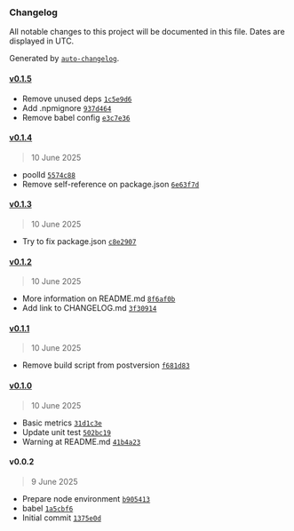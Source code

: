 ### Changelog

All notable changes to this project will be documented in this file. Dates are displayed in UTC.

Generated by [`auto-changelog`](https://github.com/CookPete/auto-changelog).

#### [v0.1.5](https://github.com/adhisimon/mysql-client-w-metrics/compare/v0.1.4...v0.1.5)

- Remove unused deps [`1c5e9d6`](https://github.com/adhisimon/mysql-client-w-metrics/commit/1c5e9d697ce7a372a6786abe04e32064a22441c8)
- Add .npmignore [`937d464`](https://github.com/adhisimon/mysql-client-w-metrics/commit/937d4645a36e0343e791a56338ec4938aa125bcd)
- Remove babel config [`e3c7e36`](https://github.com/adhisimon/mysql-client-w-metrics/commit/e3c7e36fcf9f8304f7238d3b559b230700b8eaf5)

#### [v0.1.4](https://github.com/adhisimon/mysql-client-w-metrics/compare/v0.1.3...v0.1.4)

> 10 June 2025

- poolId [`5574c88`](https://github.com/adhisimon/mysql-client-w-metrics/commit/5574c8876f21ecf520c4c052be5a9a8794a9207c)
- Remove self-reference on package.json [`6e63f7d`](https://github.com/adhisimon/mysql-client-w-metrics/commit/6e63f7d606878d59cfbae22766726e75a07400df)

#### [v0.1.3](https://github.com/adhisimon/mysql-client-w-metrics/compare/v0.1.2...v0.1.3)

> 10 June 2025

- Try to fix package.json [`c8e2907`](https://github.com/adhisimon/mysql-client-w-metrics/commit/c8e290721a82826df7e8584fc07ebb667fa0e7d3)

#### [v0.1.2](https://github.com/adhisimon/mysql-client-w-metrics/compare/v0.1.1...v0.1.2)

> 10 June 2025

- More information on README.md [`8f6af0b`](https://github.com/adhisimon/mysql-client-w-metrics/commit/8f6af0b61a7e90c657006553344c4e63e62166da)
- Add link to CHANGELOG.md [`3f30914`](https://github.com/adhisimon/mysql-client-w-metrics/commit/3f30914f045b108967f528fb851b83e1a88a9bd5)

#### [v0.1.1](https://github.com/adhisimon/mysql-client-w-metrics/compare/v0.1.0...v0.1.1)

> 10 June 2025

- Remove build script from postversion [`f681d83`](https://github.com/adhisimon/mysql-client-w-metrics/commit/f681d830d6bd0fb868453eb723bd9c03f77e7f64)

#### [v0.1.0](https://github.com/adhisimon/mysql-client-w-metrics/compare/v0.0.2...v0.1.0)

> 10 June 2025

- Basic metrics [`31d1c3e`](https://github.com/adhisimon/mysql-client-w-metrics/commit/31d1c3e1634ff19a34e354d5cb55d0d5ca0ed9b2)
- Update unit test [`502bc19`](https://github.com/adhisimon/mysql-client-w-metrics/commit/502bc19aa60d724a0d0473634744a1f4f347f1b4)
- Warning at README.md [`41b4a23`](https://github.com/adhisimon/mysql-client-w-metrics/commit/41b4a233be9c13d6bc10f3014dc8fd3b21b73846)

#### v0.0.2

> 9 June 2025

- Prepare node environment [`b905413`](https://github.com/adhisimon/mysql-client-w-metrics/commit/b905413af0a7d945c87e1557b74a9f3096d0d43b)
- babel [`1a5cbf6`](https://github.com/adhisimon/mysql-client-w-metrics/commit/1a5cbf6ac7d5da0601a7c3a240e8ea83060946b2)
- Initial commit [`1375e0d`](https://github.com/adhisimon/mysql-client-w-metrics/commit/1375e0d092e3885619169782237d13b1e94c1f53)
